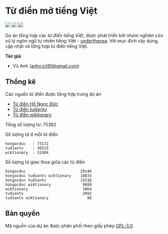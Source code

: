 # Từ điển mở tiếng Việt

![](https://img.shields.io/badge/made%20with-%E2%9D%A4-red.svg)
![](https://img.shields.io/badge/opensource-vietnamese-blue.svg)
![](https://img.shields.io/badge/build-passing-green.svg)

Dự án tổng hợp các *từ điển tiếng Việt*, được phát triển bởi nhóm nghiên cứu xử lý ngôn ngữ tự nhiên tiếng Việt - [underthesea](https://github.com/undertheseanlp). Với mục đích xây dựng, cập nhật và tổng hợp từ điển tiếng Việt.

**Tác giả** 

* Vũ Anh ([anhv.ict91@gmail.com](anhv.ict91@gmail.com))

## Thống kê 

Các nguồn từ điển được tổng hợp trong dự án 

* [Từ điển Hồ Ngọc Đức](https://github.com/undertheseanlp/dictionary/tree/hongocduc)
* [Từ điển tudientv](https://github.com/undertheseanlp/dictionary/tree/tudientv)
* [Từ điển wiktionary](https://github.com/undertheseanlp/dictionary/tree/wiktionary)

Tổng số lượng từ: 75362

Số lượng từ ở mỗi từ điển

```
hongocduc   : 73172
tudientv    : 36533
wiktionary  : 32484
```

Số lượng từ giao thoa giữa các từ điển 

```     
hongocduc                        29140
hongocduc tudientv wiktionary    18833
hongocduc tudientv               15510
hongocduc wiktionary              9689
wiktionary                        3864
tudientv                          2092
tudientv wiktionary                 98
```

## Bản quyền

Mã nguồn của dự án được phân phối theo giấy phép [GPL-3.0](LICENSE.txt).